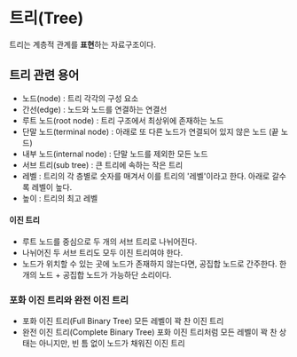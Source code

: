 # 트리(Tree)
트리는 계층적 관계를 **표현**하는 자료구조이다.

## 트리 관련 용어
* 노드(node) : 트리 각각의 구성 요소
* 간선(edge) : 노드와 노드를 연결하는 연결선
* 루트 노드(root node) : 트리 구조에서 최상위에 존재하는 노드
* 단말 노드(terminal node) : 아래로 또 다른 노드가 연결되어 있지 않은 노드 (끝 노드)
* 내부 노드(internal node) : 단말 노드를 제외한 모든 노드
* 서브 트리(sub tree) : 큰 트리에 속하는 작은 트리
* 레벨 : 트리의 각 층별로 숫자를 매겨서 이를 트리의 '레벨'이라고 한다. 아래로 갈수록 레벨이 높다.
* 높이 : 트리의 최고 레벨

#### 이진 트리
* 루트 노드를 중심으로 두 개의 서브 트리로 나뉘어진다.
* 나뉘어진 두 서브 트리도 모두 이진 트리여야 한다.
* 노드가 위치할 수 있는 곳에 노드가 존재하지 않는다면, 공집합 노드로 간주한다. 한 개의 노드 + 공집합 노드가 가능하단 소리이다.

### 포화 이진 트리와 완전 이진 트리
* 포화 이진 트리(Full Binary Tree)
모든 레벨이 꽉 찬 이진 트리
* 완전 이진 트리(Complete Binary Tree)
포화 이진 트리처럼 모든 레벨이 꽉 찬 상태는 아니지만, 빈 틈 없이 노드가 채워진 이진 트리
